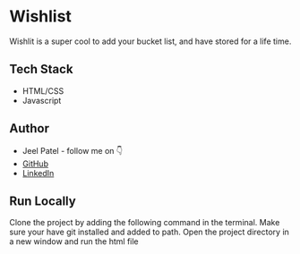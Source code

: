 # Wishlist

Wishlit is a super cool to add your bucket list, and have stored for a life time.

## Tech Stack

- HTML/CSS
- Javascript

## Author

-   Jeel Patel - follow me on 👇
-   [GitHub](https://github.com/JeelDev)
-   [LinkedIn](linkedin.com/in/jeelpatel-077578259)


## Run Locally

Clone the project by adding the following command in the terminal.
Make sure your have git installed and added to path.
Open the project directory in a new window and run the html file
